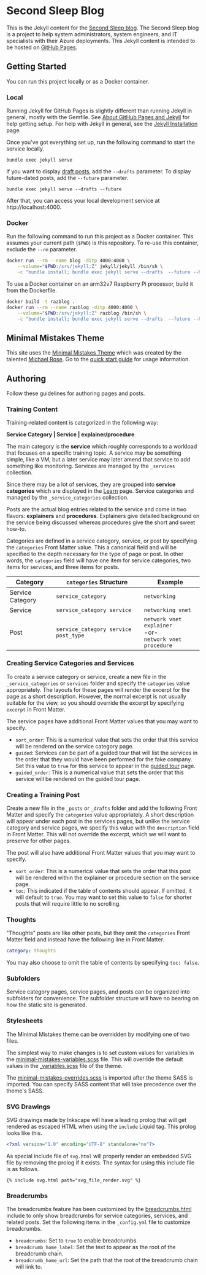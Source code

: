 # Second Sleep Blog

This is the Jekyll content for the [Second Sleep blog](https://secondsleep.io). The Second Sleep blog is a project to help system administrators, system engineers, and IT specialists with their Azure deployments. This Jekyll content is intended to be hosted on [GitHub Pages](https://pages.github.com/).

## Getting Started

You can run this project locally or as a Docker container.

### Local

Running Jekyll for GitHub Pages is slightly different than running Jekyll in general, mostly with the Gemfile. See [About GitHub Pages and Jekyll](https://docs.github.com/en/pages/setting-up-a-github-pages-site-with-jekyll/about-github-pages-and-jekyll) for help getting setup. For help with Jekyll in general, see the [Jekyll Installation](https://jekyllrb.com/docs/installation/) page.

Once you've got everything set up, run the following command to start the service locally.

```
bundle exec jekyll serve
```

If you want to display [draft posts](https://jekyllrb.com/docs/posts/#drafts), add the `--drafts` parameter. To display future-dated posts, add the `--future` parameter.

```
bundle exec jekyll serve --drafts --future
```

After that, you can access your local development service at http://localhost:4000.

### Docker

Run the following command to run this project as a Docker container. This assumes your current path (`$PWD`) is this repository. To re-use this container, exclude the `--rm` parameter.

``` bash
docker run --rm --name blog -ditp 4000:4000 \
    --volume="$PWD:/srv/jekyll:Z" jekyll/jekyll /bin/sh \
    -c "bundle install; bundle exec jekyll serve --drafts  --future --host=0.0.0.0"
```

To use a Docker container on an arm32v7 Raspberry Pi processor, build it from the Dockerfile.

``` bash
docker build -t razblog .
docker run --rm --name razblog -ditp 4000:4000 \
    --volume="$PWD:/srv/jekyll:Z" razblog /bin/sh \
    -c "bundle install; bundle exec jekyll serve --drafts  --future --host=0.0.0.0"
```

## Minimal Mistakes Theme

This site uses the [Minimal Mistakes Theme](https://mademistakes.com/work/minimal-mistakes-jekyll-theme/) which was created by the talented [Michael Rose](https://mademistakes.com/about/). Go to the [quick start guide](https://mmistakes.github.io/minimal-mistakes/docs/quick-start-guide/) for usage information.

## Authoring

Follow these guidelines for authoring pages and posts.

### Training Content

Training-related content is categorized in the following way:

**Service Category | Service | explainer/procedure**

The main category is the **service** which roughly corresponds to a workload that focuses on a specific training topic. A service may be something simple, like a VM, but a later service may later amend that service to add something like monitoring. Services are managed by the `_services` collection.

Since there may be a lot of services, they are grouped into **service categories** which are displayed in the [Learn](/_pages/learn.md) page. Service categories and managed by the `_service_categories` collection.

Posts are the actual blog entries related to the service and come in two flavors: **explainers** and **procedures**. Explainers give detailed background on the service being discussed whereas procedures give the short and sweet how-to.

Categories are defined in a service category, service, or post by specifying the `categories` Front Matter value. This a canonical field and will be specified to the depth necessary for the type of page or post. In other words, the `categories` field will have one item for service categories, two items for services, and three items for posts.

|Category|`categories` Structure|Example|
|--------|----------------------|-------|
|Service Category|`service_category`|`networking`|
|Service|`service_category service`|`networking vnet`|
|Post|`service_category service post_type`|`network vnet explainer`<br />-or-<br />`network vnet procedure`|

### Creating Service Categories and Services

To create a service category or service, create a new file in the `_service_categories` or `services` folder and specify the `categories` value appropriately. The layouts for these pages will render the excerpt for the page as a short description. However, the normal excerpt is not usually suitable for the view, so you should override the excerpt by specifying `excerpt` in Front Matter.

The service pages have additional Front Matter values that you may want to specify.

- `sort_order`: This is a numerical value that sets the order that this service will be rendered on the service category page.
- `guided`: Services can be part of a guided tour that will list the services in the order that they would have been performed for the fake company. Set this value to `true` for this service to appear in the [guided tour](/_pages/guided.md) page.
- `guided_order`: This is a numerical value that sets the order that this service will be rendered on the guided tour page.

### Creating a Training Post

Create a new file in the `_posts` or `_drafts` folder and add the following Front Matter and specify the `categories` value appropriately. A short description will appear under each post in the services pages, but unlike the service category and service pages, we specify this value with the `description` field in Front Matter. This will not override the excerpt, which we will want to preserve for other pages.

The post will also have additional Front Matter values that you may want to specify.

- `sort_order`: This is a numerical value that sets the order that this post will be rendered within the explainer or procedure section on the service page.
- `toc`: This indicated if the table of contents should appear. If omitted, it will default to `true`. You may want to set this value to `false` for shorter posts that will require little to no scrolling.

### Thoughts

"Thoughts" posts are like other posts, but they omit the `categories` Front Matter field and instead have the following line in Front Matter.

``` yaml
category: thoughts
```

You may also choose to omit the table of contents by specifying `toc: false`.

### Subfolders

Service category pages, service pages, and posts can be organized into subfolders for convenience. The subfolder structure will have no bearing on how the static site is generated.

### Stylesheets

The Minimal Mistakes theme can be overridden by modifying one of two files.

The simplest way to make changes is to set custom values for variables in the [minimal-mistakes-variables.scss](/_sass/minimal-mistakes-variables.scss) file. This will override the default values in the [_variables.scss](https://github.com/mmistakes/minimal-mistakes/blob/master/_sass/minimal-mistakes/_variables.scss) file of the theme.

The [minimal-mistakes-overrides.scss](/_sass/minimal-mistakes-overrides.scss) is imported after the theme SASS is imported. You can specify SASS content that will take precedence over the theme's SASS.

### SVG Drawings

SVG drawings made by Inkscape will have a leading prolog that will get rendered as escaped HTML when using the `include` Liquid tag. This prolog looks like this.

``` xml
<?xml version="1.0" encoding="UTF-8" standalone="no"?>
```

As special include file of `svg.html` will properly render an embedded SVG file by removing the prolog if it exists. The syntax for using this include file is as follows.

```
{% include svg.html path="svg_file_render.svg" %}
```

### Breadcrumbs

The breadcrumbs feature has been customized by the [breadcrumbs.html](/_includes/breadcrumbs.html) include to only show breadcrumbs for service categories, services, and related posts. Set the following items in the `_config.yml` file to customize breadcrumbs.

- `breadcrumbs`: Set to `true` to enable breadcrumbs.
- `breadcrumb_home_label`: Set the text to appear as the root of the breadcrumb chain.
- `breadcrumb_home_url`: Set the path that the root of the breadcrumb chain will link to.
